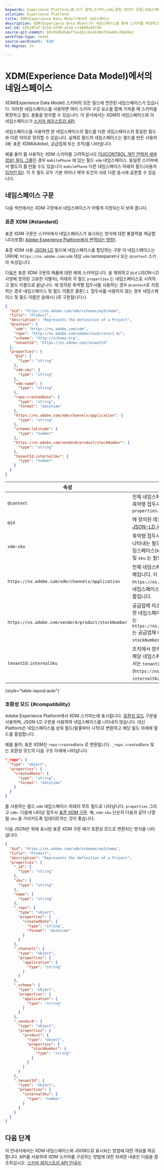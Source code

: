 ```yaml
---
keywords: Experience Platform;홈;인기 항목;스키마;xdm;경험 데이터 모델;네임스페이스;네임스페이스;호환성 모드;xed;
solution: Experience Platform
title: XDM(Experience Data Model)에서의 네임스페이스
description: XDM(Experience Data Model)의 네임스페이스를 통해 스키마를 확장하고 다른 스키마 구성 요소를 함께 가져올 때 필드 충돌을 방지할 수 있는 방법을 알아봅니다.
exl-id: b351dfaf-5219-4750-a7a9-cf4689a5b736
source-git-commit: 60c0bd62b4effaa161c61ab304718ab8c20a06e1
workflow-type: tm+mt
source-wordcount: '630'
ht-degree: 1%

---
```


# XDM(Experience Data Model)에서의 네임스페이스

XDM(Experience Data Model) 스키마의 모든 필드에 연관된 네임스페이스가 있습니다. 이러한 네임스페이스를 사용하면 여러 스키마 구성 요소를 함께 가져올 때 스키마를 확장하고 필드 충돌을 방지할 수 있습니다. 이 문서에서는 XDM의 네임스페이스와 이 네임스페이스가 [스키마 레지스트리 API](../api/overview.md).

네임스페이스를 사용하면 한 네임스페이스의 필드를 다른 네임스페이스의 동일한 필드와 다른 의미로 정의할 수 있습니다. 실제로 필드의 네임스페이스는 필드를 만든 사용자(예: 표준 XDM(Adobe), 공급업체 또는 조직)를 나타냅니다.

예를 들어 를 사용하는 XDM 스키마를 고려하십시오 [[!UICONTROL 개인 연락처 세부 정보] 필드 그룹](../field-groups/profile/demographic-details.md)인 경우 `mobilePhone` 에 있는 필드 `xdm` 네임스페이스. 동일한 스키마에서 별도의 를 만들 수도 있습니다 `mobilePhone` 다른 네임스페이스 아래의 필드(사용자 [임차인 ID](../api/getting-started.md#know-your-tenant_id)). 이 두 필드 모두 기본 의미나 제약 조건이 서로 다른 동시에 공존할 수 있습니다.

## 네임스페이스 구문

다음 섹션에서는 XDM 구문에서 네임스페이스가 어떻게 지정되는지 보여 줍니다.

### 표준 XDM {#standard}

표준 XDM 구문은 스키마에서 네임스페이스가 표시되는 방식에 대한 통찰력을 제공합니다(포함) [Adobe Experience Platform에서 번역되는 방법](#compatibility)).

표준 XDM 사용 [JSON-LD](https://json-ld.org/) 필드에 네임스페이스를 할당하는 구문 이 네임스페이스는 URI(예: `https://ns.adobe.com/xdm` 대상 `xdm` namespace)나 또는 `@context` 스키마 속성입니다.

다음은 표준 XDM 구문의 제품에 대한 예제 스키마입니다. 을 제외하고 `@id` (JSON-LD 사양에 정의된 고유한 식별자), 아래의 각 필드 `properties` 는 네임스페이스로 시작하고 필드 이름으로 끝납니다. 에 정의된 축약형 접두사를 사용하는 경우 `@context`로 지정하는 경우 네임스페이스 및 필드 이름은 콜론(`:`). 접두사를 사용하지 않는 경우 네임스페이스 및 필드 이름은 슬래시( )로 구분됩니다`/`).

```json
{
  "$id": "https://ns.adobe.com/xdm/schemas/mySchema",
  "title": "Product",
  "description": "Represents the definition of a Project",
  "@context": {
    "xdm": "https://ns.adobe.com/xdm",
    "repo": "http://ns.adobe.com/adobecloud/core/1.0/",
    "schema": "http://schema.org",
    "tenantId": "https://ns.adobe.com/tenantId"
  },
  "properties": {
    "@id": {
      "type": "string"
    },
    "xdm:sku": {
      "type": "string"
    },
    "xdm:name": {
      "type": "string"
    },
    "repo:createdDate": {
      "type": "string",
      "format": "datetime"
    },
    "https://ns.adobe.com/xdm/channels/application": {
      "type": "string"
    },
    "schema:latitude": {
      "type": "number"
    },
    "https://ns.adobe.com/vendorA/product/stockNumber": {
      "type": "string"
    },
    "tenantId:internalSku": {
      "type": "number"
    }
  }
}
```

| 속성 | 설명 |
| --- | --- |
| `@context` | 전체 네임스페이스 URI 대신 사용할 수 있는 축약형 접두사를 정의하는 개체입니다. `properties`. |
| `@id` | 에 정의된 레코드의 고유 식별자입니다. [JSON-LD 사양](https://json-ld.org/spec/latest/json-ld/#node-identifiers). |
| `xdm:sku` | 축약형 접두사를 사용하여 네임스페이스를 나타내는 필드의 예입니다. 이 경우 `xdm` 는 네임스페이스(`https://ns.adobe.com/xdm`) 및 `sku` 는 필드 이름입니다. |
| `https://ns.adobe.com/xdm/channels/application` | 전체 네임스페이스 URI를 사용하는 필드의 예입니다. 이 경우 `https://ns.adobe.com/xdm/channels` 는 네임스페이스이며, `application` 는 필드 이름입니다. |
| `https://ns.adobe.com/vendorA/product/stockNumber` | 공급업체 리소스에서 제공하는 필드는 고유한 네임스페이스를 사용합니다. 이 예제에서는 `https://ns.adobe.com/vendorA/product` 는 공급업체 네임스페이스이며, `stockNumber` 는 필드 이름입니다. |
| `tenantId:internalSku` | 조직에서 정의한 필드는 고유한 테넌트 ID를 해당 네임스페이스로 사용합니다. 이 예제에서는 `tenantId` 은 테넌트 네임스페이스(`https://ns.adobe.com/tenantId`) 및 `internalSku` 는 필드 이름입니다. |

{style=&quot;table-layout:auto&quot;}

### 호환성 모드 {#compatibility}

Adobe Experience Platform에서 XDM 스키마는에 표시됩니다. [호환성 모드](../api/appendix.md#compatibility) 구문을 사용하며, JSON-LD 구문을 사용하여 네임스페이스를 나타내지 않습니다. 대신 Platform은 네임스페이스를 상위 필드(밑줄부터 시작)로 변환하고 해당 필드 아래에 필드를 중첩합니다.

예를 들어, 표준 XDM은 `repo:createdDate` 로 변환됩니다. `_repo.createdDate` 및 는 호환성 모드의 다음 구조 아래에 나타납니다.

```json
"_repo": {
  "type": "object",
  "properties": {
    "createdDate": {
      "type": "string",
      "format": "datetime"
    }
  }
}
```

를 사용하는 필드 `xdm` 네임스페이스 아래의 루트 필드로 나타납니다. `properties` 그리고 `xdm:` 다음에 나타날 접두사 [표준 XDM 구문](#standard). 예, `xdm:sku` 단순히 다음과 같이 나열됨 `sku` 을 가리키도록 업데이트하는 것이 좋습니다.

다음 JSON은 위에 표시된 표준 XDM 구문 예가 호환성 모드로 변환되는 방식을 나타냅니다.

```json
{
  "$id": "https://ns.adobe.com/xdm/schemas/mySchema",
  "title": "Product",
  "description": "Represents the definition of a Project",
  "properties": {
    "_id": {
      "type": "string"
    },
    "sku": {
      "type": "string"
    },
    "name": {
      "type": "string"
    },
    "_repo": {
      "type": "object",
      "properties": {
        "createdDate": {
          "type": "string",
          "format": "datetime"
        }
      }
    },
    "_channels": {
      "type": "object",
      "properties": {
        "application": {
          "type": "string"
        }
      }
    },
    "_schema": {
      "type": "object",
      "properties": {
        "application": {
          "type": "string"
        }
      }
    },
    "_vendorA": {
      "type": "object",
      "properties": {
        "product": {
          "type": "object",
          "properties": {
            "stockNumber": {
              "type": "string"
            }
          }
        }
      }
    },
    "_tenantId": {
      "type": "object",
      "properties": {
        "internalSku": {
          "type": "number"
        }
      }
    }
  }
}
```

## 다음 단계

이 안내서에서는 XDM 네임스페이스와 JSON으로 표시되는 방법에 대한 개요를 제공합니다. API를 사용하여 XDM 스키마를 구성하는 방법에 대한 자세한 내용은 다음을 참조하십시오. [스키마 레지스트리 API 안내서](../api/overview.md).
